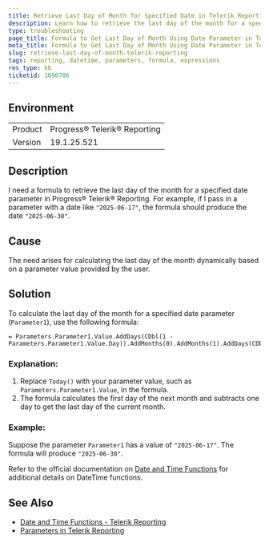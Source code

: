 ```yaml
---
title: Retrieve Last Day of Month for Specified Date in Telerik Reporting
description: Learn how to retrieve the last day of the month for a specified date parameter in Progress® Telerik® Reporting.
type: troubleshooting
page_title: Formula to Get Last Day of Month Using Date Parameter in Telerik Reporting
meta_title: Formula to Get Last Day of Month Using Date Parameter in Telerik Reporting
slug: retrieve-last-day-of-month-telerik-reporting
tags: reporting, datetime, parameters, formula, expressions
res_type: kb
ticketid: 1690706
---
```


## Environment

<table>
<tbody>
<tr>
<td>Product</td>
<td>Progress® Telerik® Reporting</td>
</tr>
<tr>
<td>Version</td>
<td>19.1.25.521</td>
</tr>
</tbody>
</table>

## Description

I need a formula to retrieve the last day of the month for a specified date parameter in Progress® Telerik® Reporting. For example, if I pass in a parameter with a date like `"2025-06-17"`, the formula should produce the date `"2025-06-30"`.

## Cause

The need arises for calculating the last day of the month dynamically based on a parameter value provided by the user.

## Solution

To calculate the last day of the month for a specified date parameter (`Parameter1`), use the following formula:

```plaintext
= Parameters.Parameter1.Value.AddDays(CDbl(1 - Parameters.Parameter1.Value.Day)).AddMonths(0).AddMonths(1).AddDays(CDbl(-1))
```

### Explanation:
1. Replace `Today()` with your parameter value, such as `Parameters.Parameter1.Value`, in the formula.
2. The formula calculates the first day of the next month and subtracts one day to get the last day of the current month.

### Example:
Suppose the parameter `Parameter1` has a value of `"2025-06-17"`. The formula will produce `"2025-06-30"`. 

Refer to the official documentation on [Date and Time Functions](https://docs.telerik.com/reporting/designing-reports/connecting-to-data/expressions/expressions-reference/functions/date-and-time-functions) for additional details on DateTime functions.

## See Also

- [Date and Time Functions - Telerik Reporting](https://docs.telerik.com/reporting/designing-reports/connecting-to-data/expressions/expressions-reference/functions/date-and-time-functions)
- [Parameters in Telerik Reporting](https://docs.telerik.com/reporting/designing-reports/parameters)
